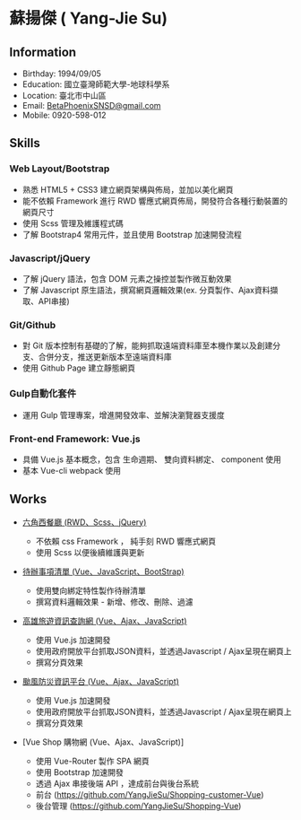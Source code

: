 # 蘇揚傑 ( Yang-Jie Su)

## Information
* Birthday: 1994/09/05
* Education: 國立臺灣師範大學-地球科學系
* Location: 臺北市中山區
* Email: BetaPhoenixSNSD@gmail.com
* Mobile: 0920-598-012

## Skills

### Web Layout/Bootstrap
* 熟悉 HTML5 + CSS3 建立網頁架構與佈局，並加以美化網頁
* 能不依賴 Framework 進行 RWD 響應式網頁佈局，開發符合各種行動裝置的網頁尺寸
* 使用 Scss 管理及維護程式碼
* 了解 Bootstrap4 常用元件，並且使用 Bootstrap 加速開發流程

### Javascript/jQuery
* 了解 jQuery 語法，包含 DOM 元素之操控並製作微互動效果
* 了解 Javascript 原生語法，撰寫網頁邏輯效果(ex. 分頁製作、Ajax資料擷取、API串接)

### Git/Github
* 對 Git 版本控制有基礎的了解，能夠抓取遠端資料庫至本機作業以及創建分支、合併分支，推送更新版本至遠端資料庫
* 使用 Github Page 建立靜態網頁

### Gulp自動化套件
* 運用 Gulp 管理專案，增進開發效率、並解決瀏覽器支援度

### Front-end Framework: Vue.js
* 具備 Vue.js 基本概念，包含 生命週期、 雙向資料綁定、 component 使用
* 基本 Vue-cli webpack 使用

## Works
* [六角西餐廳 (RWD、Scss、jQuery)](https://github.com/YangJieSu/HexRestaurant)

  * 不依賴 css Framework ， 純手刻 RWD 響應式網頁 
  * 使用 Scss 以便後續維護與更新

* [待辦事項清單 (Vue、JavaScript、BootStrap)](https://github.com/YangJieSu/TodoList)

  * 使用雙向綁定特性製作待辦清單
  * 撰寫資料邏輯效果 - 新增、修改、刪除、過濾

* [高雄旅遊資訊查詢網 (Vue、Ajax、JavaScript)](https://github.com/YangJieSu/Kaohsiung-tourist-attractions)

  * 使用 Vue.js 加速開發
  * 使用政府開放平台抓取JSON資料，並透過Javascript / Ajax呈現在網頁上
  * 撰寫分頁效果

* [颱風防災資訊平台 (Vue、Ajax、JavaScript)](https://github.com/YangJieSu/Typhoon-Project)

  * 使用 Vue.js 加速開發
  * 使用政府開放平台抓取JSON資料，並透過Javascript / Ajax呈現在網頁上
  * 撰寫分頁效果
  
* [Vue Shop 購物網 (Vue、Ajax、JavaScript)]

  * 使用 Vue-Router 製作 SPA 網頁
  * 使用 Bootstrap 加速開發
  * 透過 Ajax 串接後端 API ，達成前台與後台系統
  * 前台 (https://github.com/YangJieSu/Shopping-customer-Vue)
  * 後台管理 (https://github.com/YangJieSu/Shopping-Vue)
